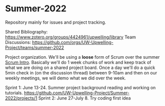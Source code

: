 # Summer-2022

Repository mainly for issues and project tracking.

Shared Bibliography: https://www.zotero.org/groups/4424961/upwelling/library
Team Discussions: https://github.com/orgs/UW-Upwelling-Project/teams/summer-2022

Project organization. We'll be using a **loose** form of Scrum over the summer [Scrum Intro](https://www.youtube.com/watch?v=9TycLR0TqFA&ab_channel=Uzility). Basically we'll do 1 week chunks of work and keep track of what we are doing on a shared project board. Once a day we'll do a quick 5min check in (on the discussion thread) between 9-10am and then on our weekly meetings, we will demo what we did over the week.

Sprint 1: June 13-24. Summer project background reading and working on tutorials. https://github.com/UW-Upwelling-Project/Summer-2022/projects/1
Sprint 2: June 27-July 8. Try coding first idea
